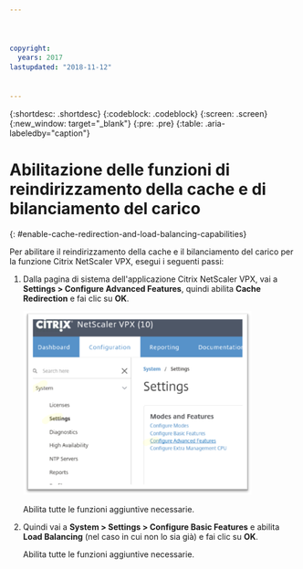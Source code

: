 ```yaml
---



copyright:
  years: 2017
lastupdated: "2018-11-12"


---
```


{:shortdesc: .shortdesc}
{:codeblock: .codeblock}
{:screen: .screen}
{:new_window: target="_blank"}
{:pre: .pre}
{:table: .aria-labeledby="caption"}

# Abilitazione delle funzioni di reindirizzamento della cache e di bilanciamento del carico
{: #enable-cache-redirection-and-load-balancing-capabilities}

Per abilitare il reindirizzamento della cache e il bilanciamento del carico per la funzione Citrix NetScaler VPX, esegui i seguenti passi:

1. Dalla pagina di sistema dell'applicazione Citrix NetScaler VPX, vai a **Settings > Configure Advanced Features**, quindi abilita **Cache Redirection** e fai clic su **OK**.  

	<img src="images/fp4.png" alt="immagine" style="width: 400px;"/>

	Abilita tutte le funzioni aggiuntive necessarie.

2. Quindi vai a **System > Settings > Configure Basic Features** e abilita **Load Balancing** (nel caso in cui non lo sia già) e fai clic su **OK**. 

	Abilita tutte le funzioni aggiuntive necessarie.
